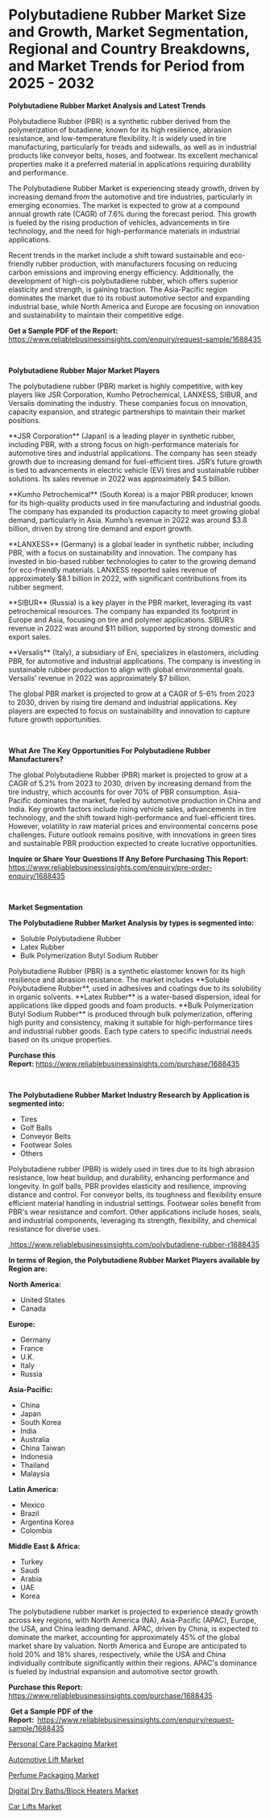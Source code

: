 <p><h1>Polybutadiene Rubber Market Size and Growth, Market Segmentation, Regional and Country Breakdowns, and Market Trends for Period from 2025 -  2032</h1></p><p><strong>Polybutadiene Rubber Market Analysis and Latest Trends</strong></p>
<p><p>Polybutadiene Rubber (PBR) is a synthetic rubber derived from the polymerization of butadiene, known for its high resilience, abrasion resistance, and low-temperature flexibility. It is widely used in tire manufacturing, particularly for treads and sidewalls, as well as in industrial products like conveyor belts, hoses, and footwear. Its excellent mechanical properties make it a preferred material in applications requiring durability and performance.</p><p>The Polybutadiene Rubber Market is experiencing steady growth, driven by increasing demand from the automotive and tire industries, particularly in emerging economies. The market is expected to grow at a compound annual growth rate (CAGR) of 7.6% during the forecast period. This growth is fueled by the rising production of vehicles, advancements in tire technology, and the need for high-performance materials in industrial applications.</p><p>Recent trends in the market include a shift toward sustainable and eco-friendly rubber production, with manufacturers focusing on reducing carbon emissions and improving energy efficiency. Additionally, the development of high-cis polybutadiene rubber, which offers superior elasticity and strength, is gaining traction. The Asia-Pacific region dominates the market due to its robust automotive sector and expanding industrial base, while North America and Europe are focusing on innovation and sustainability to maintain their competitive edge.</p></p>
<p><strong>Get a Sample PDF of the Report:&nbsp;</strong> <a href="https://www.reliablebusinessinsights.com/enquiry/request-sample/1688435?utm_campaign=1119&utm_medium=2&utm_source=Github&utm_content=ia&utm_term=24012025&utm_id=polybutadiene-rubber">https://www.reliablebusinessinsights.com/enquiry/request-sample/1688435</a></p>
<p>&nbsp;</p>
<p><strong>Polybutadiene Rubber Major Market Players</strong></p>
<p><p>The polybutadiene rubber (PBR) market is highly competitive, with key players like JSR Corporation, Kumho Petrochemical, LANXESS, SIBUR, and Versalis dominating the industry. These companies focus on innovation, capacity expansion, and strategic partnerships to maintain their market positions.</p><p>**JSR Corporation** (Japan) is a leading player in synthetic rubber, including PBR, with a strong focus on high-performance materials for automotive tires and industrial applications. The company has seen steady growth due to increasing demand for fuel-efficient tires. JSR’s future growth is tied to advancements in electric vehicle (EV) tires and sustainable rubber solutions. Its sales revenue in 2022 was approximately $4.5 billion.</p><p>**Kumho Petrochemical** (South Korea) is a major PBR producer, known for its high-quality products used in tire manufacturing and industrial goods. The company has expanded its production capacity to meet growing global demand, particularly in Asia. Kumho’s revenue in 2022 was around $3.8 billion, driven by strong tire demand and export growth.</p><p>**LANXESS** (Germany) is a global leader in synthetic rubber, including PBR, with a focus on sustainability and innovation. The company has invested in bio-based rubber technologies to cater to the growing demand for eco-friendly materials. LANXESS reported sales revenue of approximately $8.1 billion in 2022, with significant contributions from its rubber segment.</p><p>**SIBUR** (Russia) is a key player in the PBR market, leveraging its vast petrochemical resources. The company has expanded its footprint in Europe and Asia, focusing on tire and polymer applications. SIBUR’s revenue in 2022 was around $11 billion, supported by strong domestic and export sales.</p><p>**Versalis** (Italy), a subsidiary of Eni, specializes in elastomers, including PBR, for automotive and industrial applications. The company is investing in sustainable rubber production to align with global environmental goals. Versalis’ revenue in 2022 was approximately $7 billion.</p><p>The global PBR market is projected to grow at a CAGR of 5-6% from 2023 to 2030, driven by rising tire demand and industrial applications. Key players are expected to focus on sustainability and innovation to capture future growth opportunities.</p></p>
<p>&nbsp;</p>
<p><strong>What Are The Key Opportunities For Polybutadiene Rubber Manufacturers?</strong></p>
<p><p>The global Polybutadiene Rubber (PBR) market is projected to grow at a CAGR of 5.2% from 2023 to 2030, driven by increasing demand from the tire industry, which accounts for over 70% of PBR consumption. Asia-Pacific dominates the market, fueled by automotive production in China and India. Key growth factors include rising vehicle sales, advancements in tire technology, and the shift toward high-performance and fuel-efficient tires. However, volatility in raw material prices and environmental concerns pose challenges. Future outlook remains positive, with innovations in green tires and sustainable PBR production expected to create lucrative opportunities.</p></p>
<p><strong>Inquire or Share Your Questions If Any Before Purchasing This Report:</strong> <a href="https://www.reliablebusinessinsights.com/enquiry/pre-order-enquiry/1688435?utm_campaign=1119&utm_medium=2&utm_source=Github&utm_content=ia&utm_term=24012025&utm_id=polybutadiene-rubber">https://www.reliablebusinessinsights.com/enquiry/pre-order-enquiry/1688435</a></p>
<p>&nbsp;</p>
<p><strong>Market Segmentation</strong></p>
<p><strong>The Polybutadiene Rubber Market Analysis by types is segmented into:</strong></p>
<p><ul><li>Soluble Polybutadiene Rubber</li><li>Latex Rubber</li><li>Bulk Polymerization Butyl Sodium Rubber</li></ul></p>
<p><p>Polybutadiene Rubber (PBR) is a synthetic elastomer known for its high resilience and abrasion resistance. The market includes **Soluble Polybutadiene Rubber**, used in adhesives and coatings due to its solubility in organic solvents. **Latex Rubber** is a water-based dispersion, ideal for applications like dipped goods and foam products. **Bulk Polymerization Butyl Sodium Rubber** is produced through bulk polymerization, offering high purity and consistency, making it suitable for high-performance tires and industrial rubber goods. Each type caters to specific industrial needs based on its unique properties.</p></p>
<p><strong>Purchase this Report:&nbsp;</strong><a href="https://www.reliablebusinessinsights.com/purchase/1688435?utm_campaign=1119&utm_medium=2&utm_source=Github&utm_content=ia&utm_term=24012025&utm_id=polybutadiene-rubber">https://www.reliablebusinessinsights.com/purchase/1688435</a></p>
<p>&nbsp;</p>
<p><strong>The Polybutadiene Rubber Market Industry Research by Application is segmented into:</strong></p>
<p><ul><li>Tires</li><li>Golf Balls</li><li>Conveyor Belts</li><li>Footwear Soles</li><li>Others</li></ul></p>
<p><p>Polybutadiene rubber (PBR) is widely used in tires due to its high abrasion resistance, low heat buildup, and durability, enhancing performance and longevity. In golf balls, PBR provides elasticity and resilience, improving distance and control. For conveyor belts, its toughness and flexibility ensure efficient material handling in industrial settings. Footwear soles benefit from PBR's wear resistance and comfort. Other applications include hoses, seals, and industrial components, leveraging its strength, flexibility, and chemical resistance for diverse uses.</p></p>
<p><a href="https://www.reliablebusinessinsights.com/polybutadiene-rubber-r1688435?utm_campaign=1119&utm_medium=2&utm_source=Github&utm_content=ia&utm_term=24012025&utm_id=polybutadiene-rubber">&nbsp;https://www.reliablebusinessinsights.com/polybutadiene-rubber-r1688435</a></p>
<p><strong>In terms of Region, the Polybutadiene Rubber Market Players available by Region are:</strong></p>
<p>
    <p> <strong> North America: </strong>
        <ul>
            <li>United States</li>
            <li>Canada</li>
        </ul>
        </p> 
    <p> <strong> Europe: </strong>
        <ul>
            <li>Germany</li>
            <li>France</li>
            <li>U.K.</li>
            <li>Italy</li>
            <li>Russia</li>
        </ul>
        </p> 
    <p> <strong> Asia-Pacific: </strong>
        <ul>
            <li>China</li>
            <li>Japan</li>
            <li>South Korea</li>
            <li>India</li>
            <li>Australia</li>
            <li>China Taiwan</li>
            <li>Indonesia</li>
            <li>Thailand</li>
            <li>Malaysia</li>
        </ul>
        </p> 
    <p> <strong> Latin America: </strong>
        <ul>
            <li>Mexico</li>
            <li>Brazil</li>
            <li>Argentina Korea</li>
            <li>Colombia</li>
        </ul>
        </p> 
    <p> <strong> Middle East & Africa: </strong>
        <ul>
            <li>Turkey</li>
            <li>Saudi</li>
            <li>Arabia</li>
            <li>UAE</li>
            <li>Korea</li>
        </ul>
    </p>
    </p>
<p><p>The polybutadiene rubber market is projected to experience steady growth across key regions, with North America (NA), Asia-Pacific (APAC), Europe, the USA, and China leading demand. APAC, driven by China, is expected to dominate the market, accounting for approximately 45% of the global market share by valuation. North America and Europe are anticipated to hold 20% and 18% shares, respectively, while the USA and China individually contribute significantly within their regions. APAC's dominance is fueled by industrial expansion and automotive sector growth.</p></p>
<p><strong>Purchase this Report: </strong><a href="https://www.reliablebusinessinsights.com/purchase/1688435?utm_campaign=1119&utm_medium=2&utm_source=Github&utm_content=ia&utm_term=24012025&utm_id=polybutadiene-rubber">https://www.reliablebusinessinsights.com/purchase/1688435</a></p>
<p>&nbsp;<strong>Get a Sample PDF of the Report:&nbsp;&nbsp;</strong><a href="https://www.reliablebusinessinsights.com/enquiry/request-sample/1688435?utm_campaign=1119&utm_medium=2&utm_source=Github&utm_content=ia&utm_term=24012025&utm_id=polybutadiene-rubber">https://www.reliablebusinessinsights.com/enquiry/request-sample/1688435</a></p>
<p><strong></strong></p>
<p><p><a href="https://github.com/alberthagorsuch/Market-Research-Report-List-1/blob/main/personal-care-packaging-market.md?utm_campaign=1119&utm_medium=2&utm_source=Github&utm_content=ia&utm_term=24012025&utm_id=polybutadiene-rubber">Personal Care Packaging Market</a></p><p><a href="https://www.linkedin.com/pulse/automotive-lift-market-analysis-from-2025-2032-projected-jd72c?utm_campaign=1119&utm_medium=2&utm_source=Github&utm_content=ia&utm_term=24012025&utm_id=polybutadiene-rubber">Automotive Lift Market</a></p><p><a href="https://github.com/skerretflossie9297/Market-Research-Report-List-1/blob/main/perfume-packaging-market.md?utm_campaign=1119&utm_medium=2&utm_source=Github&utm_content=ia&utm_term=24012025&utm_id=polybutadiene-rubber">Perfume Packaging Market</a></p><p><a href="https://www.linkedin.com/pulse/digital-dry-bathsblock-heaters-marketanticipated-grow-predicted-5dtqf?utm_campaign=1119&utm_medium=2&utm_source=Github&utm_content=ia&utm_term=24012025&utm_id=polybutadiene-rubber">Digital Dry Baths/Block Heaters Market</a></p><p><a href="https://www.linkedin.com/pulse/car-lifts-market-drivers-challenges-forecast-2025-2032-y1upf?utm_campaign=1119&utm_medium=2&utm_source=Github&utm_content=ia&utm_term=24012025&utm_id=polybutadiene-rubber">Car Lifts Market</a></p></p>